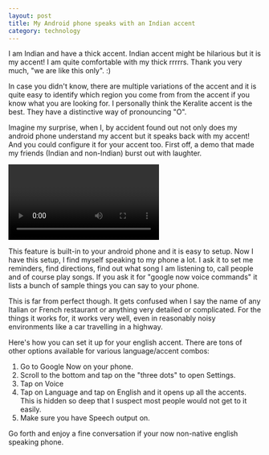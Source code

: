 ```yaml
---
layout: post
title: My Android phone speaks with an Indian accent
category: technology
---
```


I am Indian and have a thick accent. Indian accent might be hilarious but it is my accent! I am quite comfortable with my thick rrrrrs. Thank you very much, "we are like this only". :)

In case you didn't know, there are multiple variations of the accent and it is quite easy to identify which region you come from from the accent if you know what you are looking for. I personally think the Keralite accent is the best. They have a distinctive way of pronouncing "O".

Imagine my surprise, when I, by accident found out not only does my android phone understand my accent but it speaks back with my accent! And you could configure it for your accent too. First off, a demo that made my friends (Indian and non-Indian) burst out with laughter.

<video></video>

This feature is built-in to your android phone and it is easy to setup. Now I have this setup, I find myself speaking to my phone a lot. I ask it to set me reminders, find directions, find out what song I am listening to, call people and of course play songs. If you ask it for "google now voice commands" it lists a bunch of sample things you can say to your phone.

This is far from perfect though. It gets confused when I say the name of any Italian or French restaurant or anything very detailed or complicated. For the things it works for, it works very well, even in reasonably noisy environments like a car travelling in a highway.

Here's how you can set it up for your english accent. There are tons of other options available for various language/accent combos:

1. Go to Google Now on your phone.
2. Scroll to the bottom and tap on the "three dots" to open Settings.
3. Tap on Voice
<image></image>
4. Tap on Language and tap on English and it opens up all the accents. This is hidden so deep that I suspect most people would not get to it easily.
<image></image>
<image></image>  
5. Make sure you have Speech output on.

Go forth and enjoy a fine conversation if your now non-native english speaking phone.
